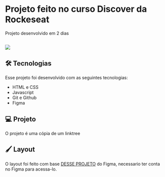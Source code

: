 # Projeto feito no curso Discover da Rockeseat

Projeto desenvolvido em 2 dias

##
<img src="https://s3-figma-hubfile-images-production.figma.com/hub/file/carousel/img/44f98a35a990c6717a51bf8361a4d4bf6358a14f">

## 🛠️ Tecnologias

Esse projeto foi desenvolvido com as seguintes tecnologias:

 - HTML e CSS
 - Javascript
 - Git e Github
 - Figma

## 💻 Projeto

O projeto é uma cópia de um linktree


## 🖌️ Layout

 O layout foi feito com base [DESSE PROJETO](https://www.figma.com/community/file/1187422022288947321) do Figma, necessario ter conta no Figma para acessa-lo.